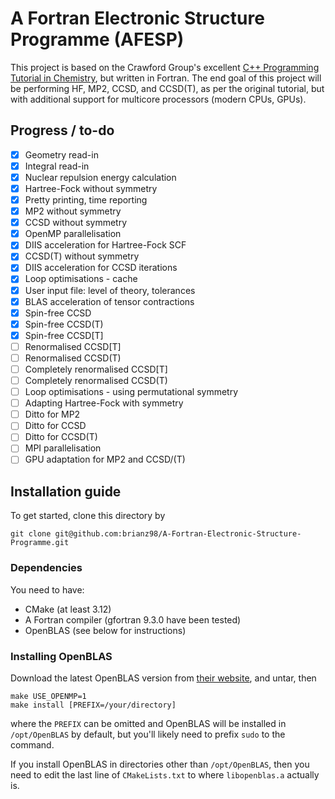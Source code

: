 # A Fortran Electronic Structure Programme (AFESP)
This project is based on the Crawford Group's excellent [C++ Programming Tutorial in Chemistry](https://github.com/CrawfordGroup/ProgrammingProjects), but written in Fortran. 
The end goal of this project will be performing HF, MP2, CCSD, and CCSD(T), as per the original tutorial, but with additional support for multicore processors (modern CPUs, GPUs).

## Progress / to-do
- [x] Geometry read-in
- [x] Integral read-in
- [x] Nuclear repulsion energy calculation
- [x] Hartree-Fock without symmetry
- [x] Pretty printing, time reporting
- [x] MP2 without symmetry
- [X] CCSD without symmetry
- [X] OpenMP parallelisation
- [X] DIIS acceleration for Hartree-Fock SCF
- [X] CCSD(T) without symmetry
- [X] DIIS acceleration for CCSD iterations
- [X] Loop optimisations - cache
- [X] User input file: level of theory, tolerances
- [X] BLAS acceleration of tensor contractions
- [X] Spin-free CCSD
- [X] Spin-free CCSD(T)
- [X] Spin-free CCSD[T]
- [ ] Renormalised CCSD[T]
- [ ] Renormalised CCSD(T)
- [ ] Completely renormalised CCSD[T]
- [ ] Completely renormalised CCSD(T)
- [ ] Loop optimisations - using permutational symmetry
- [ ] Adapting Hartree-Fock with symmetry
- [ ] Ditto for MP2
- [ ] Ditto for CCSD
- [ ] Ditto for CCSD(T)
- [ ] MPI parallelisation
- [ ] GPU adaptation for MP2 and CCSD/(T)

## Installation guide
To get started, clone this directory by
```
git clone git@github.com:brianz98/A-Fortran-Electronic-Structure-Programme.git
```
### Dependencies
You need to have:
- CMake (at least 3.12)
- A Fortran compiler (gfortran 9.3.0 have been tested)
- OpenBLAS (see below for instructions)

### Installing OpenBLAS
Download the latest OpenBLAS version from [their website](https://www.openblas.net/), and untar, then
```
make USE_OPENMP=1
make install [PREFIX=/your/directory]
```
where the `PREFIX` can be omitted and OpenBLAS will be installed in `/opt/OpenBLAS` by default, but you'll likely need to prefix `sudo` to the command.

If you install OpenBLAS in directories other than `/opt/OpenBLAS`, then you need to edit the last line of `CMakeLists.txt` to where `libopenblas.a` actually is.
